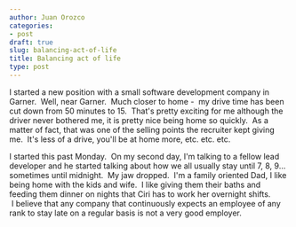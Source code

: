 ```yaml
---
author: Juan Orozco
categories:
- post
draft: true
slug: balancing-act-of-life
title: Balancing act of life
type: post
---
```


I started a new position with a small software development company in Garner.  Well, near Garner.  Much closer to home -  my drive time has been cut down from 50 minutes to 15.  That's pretty exciting for me although the driver never bothered me, it is pretty nice being home so quickly.  As a matter of fact, that was one of the selling points the recruiter kept giving me.  It's less of a drive, you'll be at home more, etc. etc. etc.

I started this past Monday.  On my second day, I'm talking to a fellow lead developer and he started talking about how we all usually stay until 7, 8, 9... sometimes until midnight.  My jaw dropped.  I'm a family oriented Dad, I like being home with the kids and wife.  I like giving them their baths and feeding them dinner on nights that Ciri has to work her overnight shifts.  I believe that any company that continuously expects an employee of any rank to stay late on a regular basis is not a very good employer.